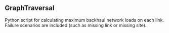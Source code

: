 ## GraphTraversal

Python script for calculating maximum backhaul network loads on each link. Failure scenarios are included (such as missing link or missing site).

